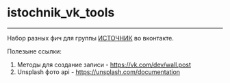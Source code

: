 # istochnik_vk_tools
___
Набор разных фич для группы [ИСТОЧНИК](https://vk.com/sourcem) во вконтакте.

Полезыне ссылки:
1. Методы для создание записи - https://vk.com/dev/wall.post
2. Unsplash фото api - https://unsplash.com/documentation